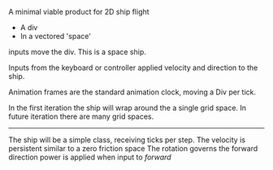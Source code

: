 A minimal viable product for 2D ship flight

+ A div
+ In a vectored 'space'

inputs move the div. This is a space ship.

Inputs from the keyboard or controller applied velocity and direction to the ship.

Animation frames are the standard animation clock, moving a Div per tick.

In the first iteration the ship will wrap around the a single grid space. In future iteration there are many grid spaces.

---

The ship will be a simple class, receiving ticks per step.
The velocity is persistent similar to a zero friction space
The rotation governs the forward direction
power is applied when input to _forward_



